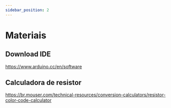 ```yaml
---
sidebar_position: 2
---
```


# Materiais

## Download IDE

https://www.arduino.cc/en/software

## Calculadora de resistor

https://br.mouser.com/technical-resources/conversion-calculators/resistor-color-code-calculator